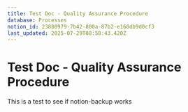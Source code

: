 ```yaml
---
title: Test Doc - Quality Assurance Procedure
database: Processes
notion_id: 23880979-7b42-800a-87b2-e160db9d0cf3
last_updated: 2025-07-29T08:58:43.420Z
---
```


# Test Doc - Quality Assurance Procedure


This is a test to see if notion-backup works

